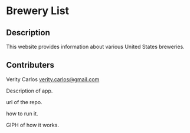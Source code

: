# Brewery List

## Description
This website provides information about various United States breweries. 

## Contributers
Verity Carlos <verity.carlos@gmail.com>



Description of app.

url of the repo.

how to run it.

GIPH of how it works. 

